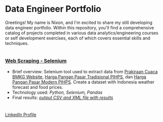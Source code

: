 # Data Engineer Portfolio

Greetings! My name is Nixon, and I'm excited to share my still developing data engineer portfolio. Within this repository, you'll find a comprehensive catalog of projects completed in various data analytics/engineering courses or self development exercises, each of which covers essential skills and techniques.
#

### [Web Scraping - Selenium](https://github.com/Xedonedron/web-scraping)
- Brief overview: Selenium tool used to extract data from [Prakiraan Cuaca BMKG Website](https://www.bmkg.go.id/cuaca/prakiraan-cuaca-indonesia.bmkg), [Harga Pangan Pasar Tradisional PIHPS](https://www.bi.go.id/hargapangan/TabelHarga/PasarTradisionalKomoditas), dan [Harga Pangan Pasar Modern PIHPS](https://www.bi.go.id/hargapangan/TabelHarga/PasarModernKomoditas). Create a dataset with Indonesia weather forecast and food prices.
- Technology used: *Python, Selenium, Pandas*
- Final results: [*output CSV and XML file with results*](google.com)

#
[LinkedIn Profile](https://www.linkedin.com/in/nixon-hutahaean/)
